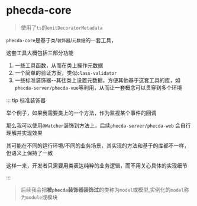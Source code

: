 # phecda-core

> 使用了`ts`的`emitDecoratorMetadata`

`phecda-core`是基于`类`/`装饰器`/`元数据`的一套工具，

这套工具大概包括三部分功能

1. 一些工具函数，从而在类上操作元数据
2. 一个简单的验证方案，类似`class-validator`
3. 一些标准装饰器--其往类上设置元数据，方便其他基于这套工具的库，如`phecda-server/phecda-vue`等利用，从而让一套概念可以贯穿到多个环境

::: tip 标准装饰器

举个例子，如果我需要类上的一个方法，作为监视某个事件的回调

那么我可以使用`@Watcher`装饰到方法上，后续`phecda-server/phecda-web` 会自行理解并实现效果

其可能在不同的运行环境/不同的业务场景，其实现的方法和基于的库都不一样，但语义上保持了一致

这样一来，开发者只需要用类表达纯粹的业务逻辑，而不用关心具体的实现细节

:::


> 后续我会把**被`phecda`装饰器装饰过**的类称为`model`或模型,实例化的`model`称为`module`或模块







